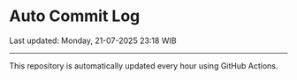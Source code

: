 # Auto Commit Log

Last updated: Monday, 21-07-2025 23:18 WIB

---

This repository is automatically updated every hour using GitHub Actions.

